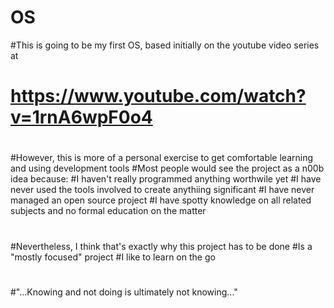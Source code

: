 # OS

#This is going to be my first OS, based initially on the youtube video series at
# https://www.youtube.com/watch?v=1rnA6wpF0o4
#
#However, this is more of a personal exercise to get comfortable learning and using development tools
#Most people would see the project as a n00b idea because:
#I haven't really programmed anything worthwile yet
#I have never used the tools involved to create anythiing significant
#I have never managed an open source project
#I have spotty knowledge on all related subjects and no formal education on the matter
#
#Nevertheless, I think that's exactly why this project has to be done
#Is a "mostly focused" project 
#I like to learn on the go
#
#"...Knowing and not doing is ultimately not knowing..."
#
#
